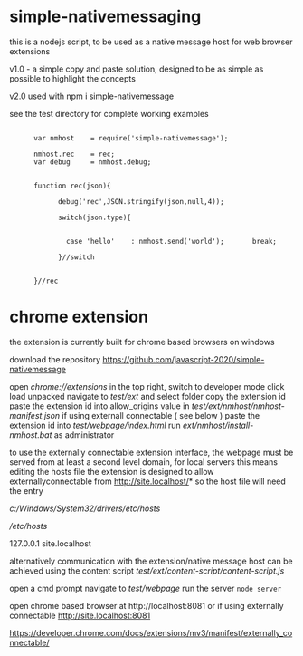 # simple-nativemessaging

this is a nodejs script, to be used as a native message host for web browser extensions


v1.0 - a simple copy and paste solution, designed to be as simple as possible to highlight 
the concepts

v2.0 used with npm i simple-nativemessage


see the test directory for complete working examples



```

      var nmhost    = require('simple-nativemessage');
      
      nmhost.rec    = rec;
      var debug     = nmhost.debug;
      
      
      function rec(json){
      
            debug('rec',JSON.stringify(json,null,4));
                                    
            switch(json.type){
            

              case 'hello'    : nmhost.send('world');       break;
              
            }//switch

      
      }//rec

```



# chrome extension

the extension is currently built for chrome based browsers on windows

download the repository https://github.com/javascript-2020/simple-nativemessage

open *chrome://extensions*
in the top right, switch to developer mode
click load unpacked
navigate to *test/ext* and select folder
copy the extension id
paste the extension id into allow_origins value in *test/ext/nmhost/nmhost-manifest.json*
if using externall connectable ( see below ) paste the extension id into *test/webpage/index.html*
run *ext/nmhost/install-nmhost.bat* as administrator

to use the externally connectable extension interface, the webpage must be served from
at least a second level domain, for local servers this means editing the hosts file
the extension is designed to allow externallyconnectable from http://site.localhost/*
so the host file will need the entry

*c:/Windows/System32/drivers/etc/hosts*

*/etc/hosts*

127.0.0.1   site.localhost

alternatively communication with the extension/native message host can be achieved using 
the content script *test/ext/content-script/content-script.js*

open a cmd prompt
navigate to *test/webpage*
run the server `node server`

open chrome based browser at http://localhost:8081
or if using externally connectable http://site.localhost:8081

https://developer.chrome.com/docs/extensions/mv3/manifest/externally_connectable/
